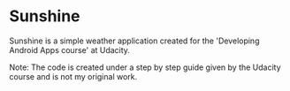 # Sunshine

Sunshine is a simple weather application created for the 'Developing Android Apps course' at Udacity.

Note:
The code is created under a step by step guide given by the Udacity course and is not my original work.

